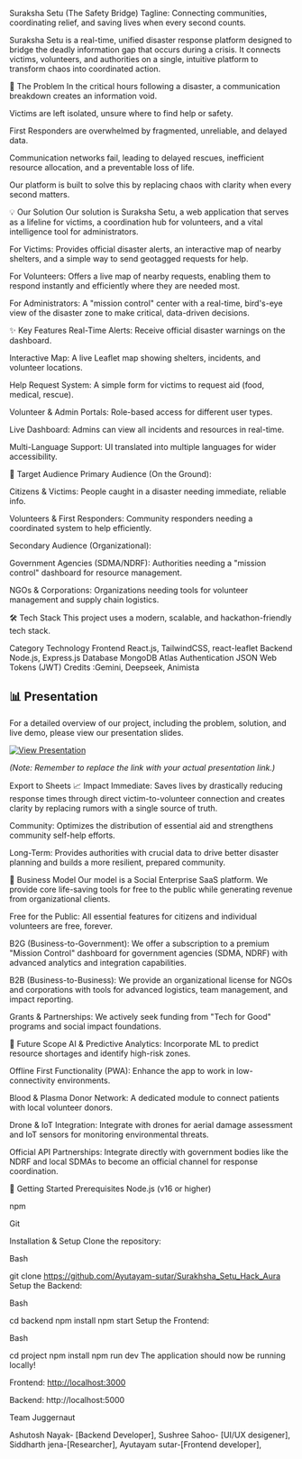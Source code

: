 Suraksha Setu (The Safety Bridge)
Tagline: Connecting communities, coordinating relief, and saving lives when every second counts.

Suraksha Setu is a real-time, unified disaster response platform designed to bridge the deadly information gap that occurs during a crisis. It connects victims, volunteers, and authorities on a single, intuitive platform to transform chaos into coordinated action.



🎯 The Problem
In the critical hours following a disaster, a communication breakdown creates an information void.

Victims are left isolated, unsure where to find help or safety.

First Responders are overwhelmed by fragmented, unreliable, and delayed data.

Communication networks fail, leading to delayed rescues, inefficient resource allocation, and a preventable loss of life.

Our platform is built to solve this by replacing chaos with clarity when every second matters.



💡 Our Solution
Our solution is Suraksha Setu, a web application that serves as a lifeline for victims, a coordination hub for volunteers, and a vital intelligence tool for administrators.

For Victims: Provides official disaster alerts, an interactive map of nearby shelters, and a simple way to send geotagged requests for help.

For Volunteers: Offers a live map of nearby requests, enabling them to respond instantly and efficiently where they are needed most.

For Administrators: A "mission control" center with a real-time, bird's-eye view of the disaster zone to make critical, data-driven decisions.



✨ Key Features
Real-Time Alerts: Receive official disaster warnings on the dashboard.

Interactive Map: A live Leaflet map showing shelters, incidents, and volunteer locations.

Help Request System: A simple form for victims to request aid (food, medical, rescue).

Volunteer & Admin Portals: Role-based access for different user types.

Live Dashboard: Admins can view all incidents and resources in real-time.

Multi-Language Support: UI translated into multiple languages for wider accessibility.



👥 Target Audience
Primary Audience (On the Ground):

Citizens & Victims: People caught in a disaster needing immediate, reliable info.

Volunteers & First Responders: Community responders needing a coordinated system to help efficiently.

Secondary Audience (Organizational):

Government Agencies (SDMA/NDRF): Authorities needing a "mission control" dashboard for resource management.

NGOs & Corporations: Organizations needing tools for volunteer management and supply chain logistics.



🛠️ Tech Stack
This project uses a modern, scalable, and hackathon-friendly tech stack.

Category	Technology
Frontend	React.js, TailwindCSS, react-leaflet
Backend	Node.js, Express.js
Database	MongoDB Atlas
Authentication	JSON Web Tokens (JWT)
Credits :Gemini, Deepseek, Animista

## 📊 Presentation

For a detailed overview of our project, including the problem, solution, and live demo, please view our presentation slides.

[![View Presentation](https://img.shields.io/badge/View-Presentation-blue?style=for-the-badge&logo=googleslides)]([https://docs.google.com/presentation/d/your-presentation-link/edit?usp=sharing](https://1drv.ms/p/c/b04cb7e34f0439f8/EXJL6-WQ1RtOllM7KsgAjJYBTtebB17lsKYppufrrU5YQw?e=IG4FHG))

*(Note: Remember to replace the link with your actual presentation link.)*

Export to Sheets
📈 Impact
Immediate: Saves lives by drastically reducing response times through direct victim-to-volunteer connection and creates clarity by replacing rumors with a single source of truth.

Community: Optimizes the distribution of essential aid and strengthens community self-help efforts.

Long-Term: Provides authorities with crucial data to drive better disaster planning and builds a more resilient, prepared community.



💼 Business Model
Our model is a Social Enterprise SaaS platform. We provide core life-saving tools for free to the public while generating revenue from organizational clients.

Free for the Public: All essential features for citizens and individual volunteers are free, forever.

B2G (Business-to-Government): We offer a subscription to a premium "Mission Control" dashboard for government agencies (SDMA, NDRF) with advanced analytics and integration capabilities.

B2B (Business-to-Business): We provide an organizational license for NGOs and corporations with tools for advanced logistics, team management, and impact reporting.

Grants & Partnerships: We actively seek funding from "Tech for Good" programs and social impact foundations.



🚀 Future Scope
AI & Predictive Analytics: Incorporate ML to predict resource shortages and identify high-risk zones.

Offline First Functionality (PWA): Enhance the app to work in low-connectivity environments.

Blood & Plasma Donor Network: A dedicated module to connect patients with local volunteer donors.

Drone & IoT Integration: Integrate with drones for aerial damage assessment and IoT sensors for monitoring environmental threats.

Official API Partnerships: Integrate directly with government bodies like the NDRF and local SDMAs to become an official channel for response coordination.



🚀 Getting Started
Prerequisites
Node.js (v16 or higher)

npm 

Git

Installation & Setup
Clone the repository:

Bash

git clone https://github.com/Ayutayam-sutar/Surakhsha_Setu_Hack_Aura
Setup the Backend:

Bash

cd backend
npm install
npm start
Setup the Frontend:

Bash

cd project
npm install
npm run dev
The application should now be running locally!

Frontend: [http://localhost:3000](http://localhost:3000/)

Backend: http://localhost:5000



Team
Juggernaut

Ashutosh Nayak- [Backend Developer], 
Sushree Sahoo- [UI/UX desigener], 
Siddharth jena-[Researcher], 
Ayutayam sutar-[Frontend developer], 

